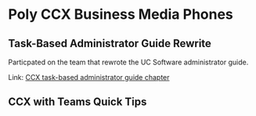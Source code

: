 # Poly CCX Business Media Phones

## Task-Based Administrator Guide Rewrite

Particpated on the team that rewrote the UC Software administrator guide.

Link: [CCX task-based administrator guide chapter](https://chriskpeterson.github.io/vuepress2/public/ccx-audio.pdf)

## CCX with Teams Quick Tips
